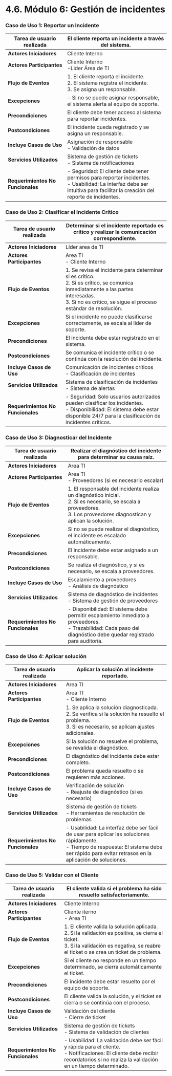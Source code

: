 # 4.6. Módulo 6: Gestión de incidentes

### Caso de Uso 1: Reportar un Incidente

| **Tarea de usuario realizada**  | El cliente reporta un incidente a través del sistema. |
|-------------|-------------|
| **Actores Iniciadores**   | Cliente Interno |
| **Actores Participantes**     | Cliente Interno <br> -Lider Área de TI |
| **Flujo de Eventos** | 1. El cliente reporta el incidente.<br> 2. El sistema registra el incidente.<br> 3. Se asigna un responsable. |
| **Excepciones**     | - Si no se puede asignar responsable, el sistema alerta al equipo de soporte. |
| **Precondiciones**      | El cliente debe tener acceso al sistema para reportar incidentes. |
| **Postcondiciones**        | El incidente queda registrado y se asigna un responsable. |
| **Incluye Casos de Uso**     | Asignación de responsable <br> - Validación de datos |
| **Servicios Utilizados**     | Sistema de gestión de tickets <br> - Sistema de notificaciones |
| **Requerimientos No Funcionales**   | - Seguridad: El cliente debe tener permisos para reportar incidentes. <br> - Usabilidad: La interfaz debe ser intuitiva para facilitar la creación del reporte de incidentes. |

### Caso de Uso 2: Clasificar el Incidente Crítico

| **Tarea de usuario realizada**   | Determinar si el incidente reportado es crítico y realizar la comunicación correspondiente. |
|-------------|-----------------------|
| **Actores Iniciadores**      | Líder area de TI  |
| **Actores Participantes**    | Area TI <br> - Cliente Interno        |
| **Flujo de Eventos**       | 1. Se revisa el incidente para determinar si es crítico.<br> 2. Si es crítico, se comunica inmediatamente a las partes interesadas.<br> 3. Si no es crítico, se sigue el proceso estándar de resolución. |
| **Excepciones**     | Si el incidente no puede clasificarse correctamente, se escala al líder de soporte. |
| **Precondiciones**   | El incidente debe estar registrado en el sistema. |
| **Postcondiciones**       | Se comunica el incidente crítico o se continúa con la resolución del incidente. |
| **Incluye Casos de Uso**   | Comunicación de incidentes críticos <br> - Clasificación de incidentes |
| **Servicios Utilizados**      | Sistema de clasificación de incidentes <br> - Sistema de alertas |
| **Requerimientos No Funcionales**   | - Seguridad: Solo usuarios autorizados pueden clasificar los incidentes. <br> - Disponibilidad: El sistema debe estar disponible 24/7 para la clasificación de incidentes críticos. |

### Caso de Uso 3: Diagnosticar del Incidente

| **Tarea de usuario realizada**    | Realizar el diagnóstico del incidente para determinar su causa raíz. |
|--------------|---------------|
| **Actores Iniciadores**      | Area TI      |
| **Actores Participantes**       | Area TI <br> - Proveedores (si es necesario escalar)     |
| **Flujo de Eventos**   | 1. El responsable del incidente realiza un diagnóstico inicial.<br> 2. Si es necesario, se escala a proveedores.<br> 3. Los proveedores diagnostican y aplican la solución. |
| **Excepciones**    | Si no se puede realizar el diagnóstico, el incidente es escalado automáticamente. |
| **Precondiciones**     | El incidente debe estar asignado a un responsable. |
| **Postcondiciones**     | Se realiza el diagnóstico, y si es necesario, se escala a proveedores. |
| **Incluye Casos de Uso**      | Escalamiento a proveedores <br> - Análisis de diagnóstico |
| **Servicios Utilizados**       | Sistema de diagnóstico de incidentes <br> - Sistema de gestión de proveedores |
| **Requerimientos No Funcionales**   | - Disponibilidad: El sistema debe permitir escalamiento inmediato a proveedores. <br> - Trazabilidad: Cada paso del diagnóstico debe quedar registrado para auditoría. |

### Caso de Uso 4: Aplicar solución

| **Tarea de usuario realizada**  | Aplicar la solución al incidente reportado. |
|----------|--------------|
| **Actores Iniciadores**   | Area TI     |
| **Actores Participantes**    | Area TI <br> - Cliente Interno  |
| **Flujo de Eventos**    | 1. Se aplica la solución diagnosticada.<br> 2. Se verifica si la solución ha resuelto el problema.<br> 3. Si es necesario, se aplican ajustes adicionales. |
| **Excepciones**    | Si la solución no resuelve el problema, se revalida el diagnóstico. |
| **Precondiciones**      | El diagnóstico del incidente debe estar completo. |
| **Postcondiciones**    | El problema queda resuelto o se requieren más acciones. |
| **Incluye Casos de Uso**    | Verificación de solución <br> - Reajuste de diagnóstico (si es necesario) |
| **Servicios Utilizados**    | Sistema de gestión de tickets <br> - Herramientas de resolución de problemas |
| **Requerimientos No Funcionales**   | - Usabilidad: La interfaz debe ser fácil de usar para aplicar las soluciones rápidamente. <br> - Tiempo de respuesta: El sistema debe ser rápido para evitar retrasos en la aplicación de soluciones. |

### Caso de Uso 5: Validar con el Cliente

| **Tarea de usuario realizada**  |El cliente valida si el problema ha sido resuelto satisfactoriamente. |
|------------|------|
| **Actores Iniciadores**     | Cliente Interno  |
| **Actores Participantes**    | Cliente iterno <br> - Area TI     |
| **Flujo de Eventos**   | 1. El cliente valida la solución aplicada.<br> 2. Si la validación es positiva, se cierra el ticket.<br> 3. Si la validación es negativa, se reabre el ticket o se crea un ticket de problema. |
| **Excepciones**   | Si el cliente no responde en un tiempo determinado, se cierra automáticamente el ticket. |
| **Precondiciones**    | El incidente debe estar resuelto por el equipo de soporte. |
| **Postcondiciones**   | El cliente valida la solución, y el ticket se cierra o se continúa con el proceso. |
| **Incluye Casos de Uso**  | Validación del cliente <br> - Cierre de ticket |
| **Servicios Utilizados**   | Sistema de gestión de tickets <br> - Sistema de validación de clientes |
| **Requerimientos No Funcionales**   | - Usabilidad: La validación debe ser fácil y rápida para el cliente. <br> - Notificaciones: El cliente debe recibir recordatorios si no realiza la validación en un tiempo determinado. |

